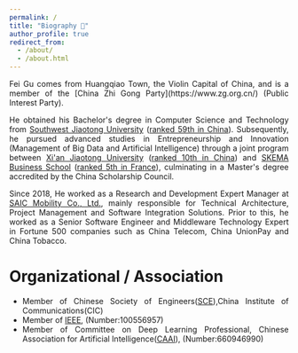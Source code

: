```yaml
---
permalink: /
title: "Biography 🐝"
author_profile: true
redirect_from: 
  - /about/
  - /about.html
---
```


<div style="text-align: justify;">
Fei Gu comes from Huangqiao Town, the Violin Capital of China, and is a member of the [China Zhi Gong Party](https://www.zg.org.cn/) (Public Interest Party).

He obtained his Bachelor's degree in Computer Science and Technology from [Southwest Jiaotong University](https://www.swjtu.edu.cn/) ([ranked 59th in China](https://www.gaokao.cn/colleges/rank?fromcoop=bdkp&ranktype=4&schoolid=51)). Subsequently, he pursued advanced studies in Entrepreneurship and Innovation (Management of Big Data and Artificial Intelligence) through a joint program between [Xi'an Jiaotong University](https://news.xjtu.edu.cn/info/1033/190939.htm) ([ranked 10th in China](https://www.gaokao.cn/colleges/rank?fromcoop=bdkp&ranktype=4&schoolid=330)) and [SKEMA Business School](https://www.skema.edu/en/programmes/msc-entrepreneurship-innovation) ([ranked 5th in France](https://www.skema.edu/en/rankings)), culminating in a Master's degree accredited by the China Scholarship Council.

Since 2018, He worked as a Research and Development Expert Manager at [SAIC Mobility Co., Ltd.](https://www.saicmobility.com/), mainly responsible for Technical Architecture, Project Management and Software Integration Solutions. Prior to this, he worked as a Senior Software Engineer and Middleware Technology Expert in Fortune 500 companies such as China Telecom, China UnionPay and China Tobacco.

Organizational / Association
======
*  Member of Chinese Society of Engineers([SCE](https://assess-cse.cast.org.cn/front/home)),China Institute of Communications(CIC)
*  Member of [IEEE](https://www.ieee.org/membership/join/index.html?WT.mc_id=hc_join), (Number:100556957)
*  Member of Committee on Deep Learning Professional, Chinese Association for Artificial Intelligence([CAAI](https://caai.kejie.org.cn/member/login.php)), (Number:660946990)
</div>
